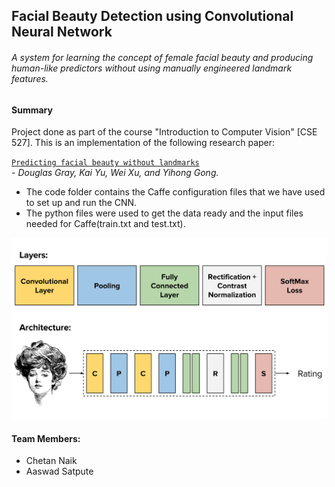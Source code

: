 ## Facial Beauty Detection using Convolutional Neural Network 
###### A system for learning the concept of female facial beauty and producing human-like predictors without using manually engineered landmark features.

#### Summary
Project done as part of the course "Introduction to Computer Vision" [CSE 527]. This is an implementation of the following research paper:

[`Predicting facial beauty without landmarks`](http://www.dbs.ifi.lmu.de/~yu_k/dgray_eccv2010final.pdf)
<br />
_\- Douglas Gray, Kai Yu, Wei Xu, and Yihong Gong._


- The code folder contains the Caffe configuration files that we have used to set up and run the CNN.
- The python files were used to get the data ready and the input files needed for Caffe(train.txt and test.txt).
 
![architecture](imgs/cnn_img.png)

#### Team Members:
- Chetan Naik
- Aaswad Satpute
